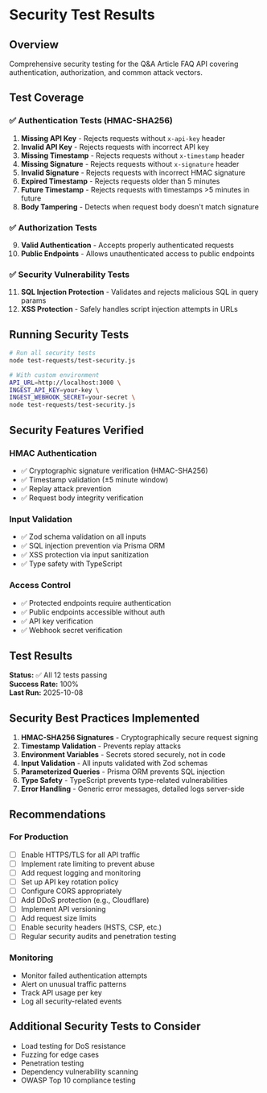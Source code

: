 # Security Test Results

## Overview

Comprehensive security testing for the Q&A Article FAQ API covering authentication, authorization, and common attack vectors.

## Test Coverage

### ✅ Authentication Tests (HMAC-SHA256)

1. **Missing API Key** - Rejects requests without `x-api-key` header
2. **Invalid API Key** - Rejects requests with incorrect API key
3. **Missing Timestamp** - Rejects requests without `x-timestamp` header
4. **Missing Signature** - Rejects requests without `x-signature` header
5. **Invalid Signature** - Rejects requests with incorrect HMAC signature
6. **Expired Timestamp** - Rejects requests older than 5 minutes
7. **Future Timestamp** - Rejects requests with timestamps >5 minutes in future
8. **Body Tampering** - Detects when request body doesn't match signature

### ✅ Authorization Tests

9. **Valid Authentication** - Accepts properly authenticated requests
10. **Public Endpoints** - Allows unauthenticated access to public endpoints

### ✅ Security Vulnerability Tests

11. **SQL Injection Protection** - Validates and rejects malicious SQL in query params
12. **XSS Protection** - Safely handles script injection attempts in URLs

## Running Security Tests

```bash
# Run all security tests
node test-requests/test-security.js

# With custom environment
API_URL=http://localhost:3000 \
INGEST_API_KEY=your-key \
INGEST_WEBHOOK_SECRET=your-secret \
node test-requests/test-security.js
```

## Security Features Verified

### HMAC Authentication
- ✅ Cryptographic signature verification (HMAC-SHA256)
- ✅ Timestamp validation (±5 minute window)
- ✅ Replay attack prevention
- ✅ Request body integrity verification

### Input Validation
- ✅ Zod schema validation on all inputs
- ✅ SQL injection prevention via Prisma ORM
- ✅ XSS protection via input sanitization
- ✅ Type safety with TypeScript

### Access Control
- ✅ Protected endpoints require authentication
- ✅ Public endpoints accessible without auth
- ✅ API key verification
- ✅ Webhook secret verification

## Test Results

**Status:** ✅ All 12 tests passing  
**Success Rate:** 100%  
**Last Run:** 2025-10-08

## Security Best Practices Implemented

1. **HMAC-SHA256 Signatures** - Cryptographically secure request signing
2. **Timestamp Validation** - Prevents replay attacks
3. **Environment Variables** - Secrets stored securely, not in code
4. **Input Validation** - All inputs validated with Zod schemas
5. **Parameterized Queries** - Prisma ORM prevents SQL injection
6. **Type Safety** - TypeScript prevents type-related vulnerabilities
7. **Error Handling** - Generic error messages, detailed logs server-side

## Recommendations

### For Production

- [ ] Enable HTTPS/TLS for all API traffic
- [ ] Implement rate limiting to prevent abuse
- [ ] Add request logging and monitoring
- [ ] Set up API key rotation policy
- [ ] Configure CORS appropriately
- [ ] Add DDoS protection (e.g., Cloudflare)
- [ ] Implement API versioning
- [ ] Add request size limits
- [ ] Enable security headers (HSTS, CSP, etc.)
- [ ] Regular security audits and penetration testing

### Monitoring

- Monitor failed authentication attempts
- Alert on unusual traffic patterns
- Track API usage per key
- Log all security-related events

## Additional Security Tests to Consider

- Load testing for DoS resistance
- Fuzzing for edge cases
- Penetration testing
- Dependency vulnerability scanning
- OWASP Top 10 compliance testing
